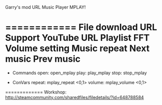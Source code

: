 Garry's mod URL Music Player MPLAY!

============ 
File download URL 
Support YouTube URL 
Playlist 
FFT 
Volume setting 
Music repeat 
Next music 
Prev music 
============ 

- Commands 
open: open_mplay 
play: play_mplay 
stop: stop_mplay 

- ConVars 
repeat: mplay_repeat <0,1> 
volume: mplay_volume <0,1> 

=============
Workshop: http://steamcommunity.com/sharedfiles/filedetails/?id=648788584